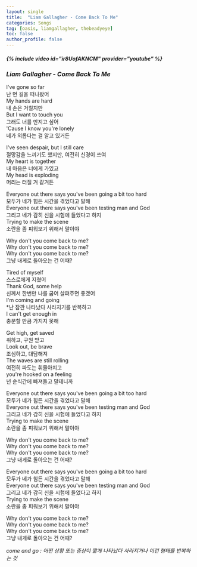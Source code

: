 ```yaml
---
layout: single
title:  "Liam Gallagher - Come Back To Me"
categories: Songs
tag: [oasis, liamgallagher, thebeadyeye]
toc: false
author_profile: false
---
```


##### {% include video id="ir8UofAKNCM" provider="youtube" %}

### *Liam Gallagher - Come Back To Me*



I've gone so far  
난 먼 길을 떠나왔어  
My hands are hard  
내 손은 거칠지만  
But I want to touch you  
그래도 너를 만지고 싶어  
'Cause I know you're lonely  
네가 외롭다는 걸 알고 있거든



I've seen despair, but I still care  
절망감을 느끼기도 했지만, 여전히 신경이 쓰여  
My heart is together  
내 마음은 너에게 가있고  
My head is exploding  
머리는 터질 거 같거든



Everyone out there says you've been going a bit too hard  
모두가 네가 힘든 시간을 겪었다고 말해  
Everyone out there says you've been testing man and God  
그리고 네가 감히 신을 시험에 들었다고 하지  
Trying to make the scene  
소란을 좀 피워보기 위해서 말이야



Why don't you come back to me?  
Why don't you come back to me?  
Why don't you come back to me?  
그냥 내게로 돌아오는 건 어때?



Tired of myself  
스스로에게 지쳤어  
Thank God, some help  
신께서 한번만 나를 굽어 살펴주면 좋겠어  
I'm coming and going  
*난 잠깐 나타났다 사라지기를 반복하고  
I can't get enough in  
충분할 만큼 가지지 못해



Get high, get saved  
취하고, 구원 받고  
Look out, be brave  
조심하고, 대담해져  
The waves are still rolling  
여전히 파도는 휘몰아치고  
you're hooked on a feeling  
넌 순식간에 빠져들고 말테니까



Everyone out there says you've been going a bit too hard  
모두가 네가 힘든 시간을 겪었다고 말해  
Everyone out there says you've been testing man and God  
그리고 네가 감히 신을 시험에 들었다고 하지  
Trying to make the scene  
소란을 좀 피워보기 위해서 말이야



Why don't you come back to me?  
Why don't you come back to me?   
Why don't you come back to me?  
그냥 내게로 돌아오는 건 어때?



Everyone out there says you've been going a bit too hard  
모두가 네가 힘든 시간을 겪었다고 말해  
Everyone out there says you've been testing man and God  
그리고 네가 감히 신을 시험에 들었다고 하지  
Trying to make the scene  
소란을 좀 피워보기 위해서 말이야



Why don't you come back to me?  
Why don't you come back to me?  
Why don't you come back to me?  
그냥 내게로 돌아오는 건 어때?



*come and go : 어떤 상황 또는 증상이 짧게 나타났다 사라지거나 이런 형태를 반복하는 것*
